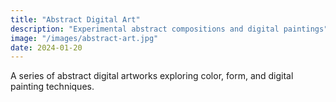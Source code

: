 ```yaml
---
title: "Abstract Digital Art"
description: "Experimental abstract compositions and digital paintings"
image: "/images/abstract-art.jpg"
date: 2024-01-20
---
```


A series of abstract digital artworks exploring color, form, and digital painting techniques. 